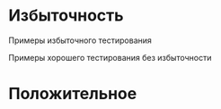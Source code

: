 # Избыточность
Примеры избыточного тестирования

Примеры хорошего тестирования без избыточности

# Положительное
